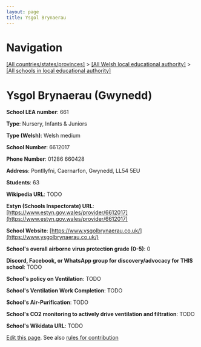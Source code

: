 ```yaml
---
layout: page
title: Ysgol Brynaerau
---
```

# Navigation

[[All countries/states/provinces]](../../..) > [[All Welsh local educational authority]](../..) > [[All schools in local educational authority]](..)

# Ysgol Brynaerau (Gwynedd)

**School LEA number**: 661

**Type**: Nursery, Infants & Juniors

**Type (Welsh)**: Welsh medium

**School Number**: 6612017

**Phone Number**: 01286 660428

**Address**: Pontllyfni, Caernarfon, Gwynedd, LL54 5EU

**Students**: 63

**Wikipedia URL**: TODO

**Estyn (Schools Inspectorate) URL**: [https://www.estyn.gov.wales/provider/6612017](https://www.estyn.gov.wales/provider/6612017)

**School Website**: [https://www.ysgolbrynaerau.co.uk/](https://www.ysgolbrynaerau.co.uk/)

**School's overall airborne virus protection grade (0-5)**: 0

**Discord, Facebook, or WhatsApp group for discovery/advocacy for THIS school**: TODO

**School's policy on Ventilation**: TODO

**School's Ventilation Work Completion**: TODO

**School's Air-Purification**: TODO

**School's CO2 monitoring to actively drive ventilation and filtration**: TODO

**School's Wikidata URL**: TODO




[Edit this page](https://github.com/ventilate-schools/Wales/edit/prif/./Gwynedd/Ysgol_Brynaerau.md). See also [rules for contribution](../../../contribution-rules/)